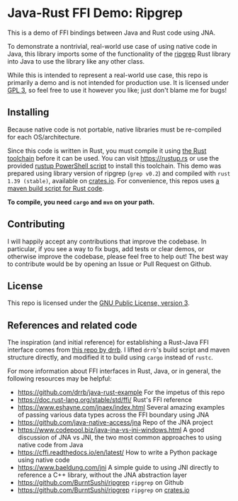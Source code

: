 # Java-Rust FFI Demo: Ripgrep

This is a demo of FFI bindings between Java and Rust code using JNA.

To demonstrate a nontrivial, real-world use case of using native code in Java,
this library imports some of the functionality of the [ripgrep](https://github.com/BurntSushi/ripgrep) Rust library into Java to use the library like any other class.

While this is intended to represent a real-world use case,
this repo is primarily a demo and is not intended for production use.
It is licensed under [GPL 3](https://www.gnu.org/licenses/gpl-3.0.en.html), so feel free to use it however you like; just don't blame me for bugs!

## Installing
Because native code is not portable, native libraries must be re-compiled for each OS/architecture.

Since this code is written in Rust, you must compile it using [the Rust toolchain](https://rustup.rs/) before it can be used. You can visit https://rustup.rs or use the provided [rustup PowerShell script](src/build/scripts/rustup.ps1) to install this toolchain.
This demo was prepared using library version of ripgrep (`grep v0.2`) and compiled with `rust 1.39 (stable)`, available on [crates.io](https://crates.io). For convenience, this repos uses [a maven build script for Rust code](src/build/java/com/github/drrb/javarust/build/CargoBuild.java).

**To compile, you need `cargo` and `mvn` on your path.**

## Contributing
I will happily accept any contributions that improve the codebase.
In particular, if you see a way to fix bugs, add tests or clear demos, or otherwise improve the codebase, please feel free to help out!
The best way to contribute would be by opening an Issue or Pull Request on Github.

## License
This repo is licensed under the [GNU Public License, version 3](https://www.gnu.org/licenses/gpl-3.0.en.html).

## References and related code
The inspiration (and initial reference) for establishing a Rust-Java FFI interface comes from [this repo by drrb](https://github.com/drrb/java-rust-example). I lifted `drrb`'s build script and maven structure directly, and modified it to build using `cargo` instead of `rustc`.

For more information about FFI interfaces in Rust, Java, or in general, the following resources  may be helpful:

- https://github.com/drrb/java-rust-example For the impetus of this repo
- https://doc.rust-lang.org/stable/std/ffi/ Rust's FFI reference
- https://www.eshayne.com/jnaex/index.html Several amazing examples of passing various data types across the FFI boundary using JNA
- https://github.com/java-native-access/jna Repo of the JNA project
- https://www.codepool.biz/java-jna-vs-jni-windows.html A good discussion of JNA vs JNI, the two most common approaches to using native code from Java
- https://cffi.readthedocs.io/en/latest/ How to write a Python package using native code
- https://www.baeldung.com/jni A simple guide to using JNI directly to reference a C++ library, without the JNA abstraction layer
- https://github.com/BurntSushi/ripgrep `ripgrep` on Github
- https://github.com/BurntSushi/ripgrep `ripgrep` on [crates.io](https://crates.io)